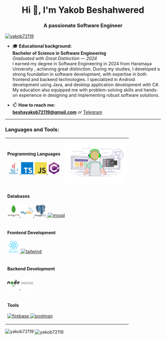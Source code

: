 <h1 align="center">Hi 👋, I'm Yakob Beshahwered</h1>
<h3 align="center">A passionate Software Engineer</h3>

<p align="left">
  <a href="https://github.com/ryo-ma/github-profile-trophy">
    <img src="https://github-profile-trophy.vercel.app/?username=yakob72119" alt="yakob72119" />
  </a>
</p>

- 🎓 **Educational background:**  
  **Bachelor of Science in Software Engineering**  
  *Graduated with Great Distinction — 2024*  
  I earned my degree in Software Engineering in 2024 from Haramaya University , achieving great distinction. During my studies, I developed a strong foundation in software development, with expertise in both frontend and backend technologies. I specialized in Android development using Java, and desktop application development with C#. My education also equipped me with problem-solving skills and hands-on experience in designing and implementing robust software solutions.

- 📫 **How to reach me:**  
  **beshayakob72119@gmail.com** or [Telegram](https://t.me/beshahyakob51)

---

<h3 align="left">Languages and Tools:</h3>

<table>
<tr>
  <td>
    <h4>Programming Languages</h4>
    <p align="left">
      <a href="https://www.java.com" target="_blank" rel="noreferrer">
        <img src="https://raw.githubusercontent.com/devicons/devicon/master/icons/java/java-original.svg" alt="java" width="40" height="40"/>
      </a>
      <a href="https://www.typescriptlang.org/" target="_blank" rel="noreferrer">
        <img src="https://raw.githubusercontent.com/devicons/devicon/master/icons/typescript/typescript-original.svg" alt="typescript" width="40" height="40"/>
      </a>
      <a href="https://developer.mozilla.org/en-US/docs/Web/JavaScript" target="_blank" rel="noreferrer">
        <img src="https://raw.githubusercontent.com/devicons/devicon/master/icons/javascript/javascript-original.svg" alt="javascript" width="40" height="40"/>
      </a>
      <a href="https://www.w3schools.com/cs/" target="_blank" rel="noreferrer">
        <img src="https://raw.githubusercontent.com/devicons/devicon/master/icons/csharp/csharp-original.svg" alt="csharp" width="40" height="40"/>
      </a>
    </p>
  </td>
  <td align="center">
    <img src="https://raw.githubusercontent.com/mikonoid/mikonoid/main/images/gifs/coder3.gif" alt="Coder GIF" width="200">
  </td>
</tr>
<tr>
  <td colspan="2">
    <h4>Databases</h4>
    <p align="left">
      <a href="https://www.mongodb.com/" target="_blank" rel="noreferrer">
        <img src="https://raw.githubusercontent.com/devicons/devicon/master/icons/mongodb/mongodb-original-wordmark.svg" alt="mongodb" width="40" height="40"/>
      </a>
      <a href="https://www.mysql.com/" target="_blank" rel="noreferrer">
        <img src="https://raw.githubusercontent.com/devicons/devicon/master/icons/mysql/mysql-original-wordmark.svg" alt="mysql" width="40" height="40"/>
      </a>
      <a href="https://www.postgresql.org" target="_blank" rel="noreferrer">
        <img src="https://raw.githubusercontent.com/devicons/devicon/master/icons/postgresql/postgresql-original-wordmark.svg" alt="postgresql" width="40" height="40"/>
      </a>
      <a href="https://www.microsoft.com/en-us/sql-server" target="_blank" rel="noreferrer">
        <img src="https://www.svgrepo.com/show/303229/microsoft-sql-server-logo.svg" alt="mssql" width="40" height="40"/>
      </a>
    </p>
  </td>
</tr>
<tr>
  <td colspan="2">
    <h4>Frontend Development</h4>
    <p align="left">
      <a href="https://reactjs.org/" target="_blank" rel="noreferrer">
        <img src="https://raw.githubusercontent.com/devicons/devicon/master/icons/react/react-original-wordmark.svg" alt="react" width="40" height="40"/>
      </a>
      <a href="https://tailwindcss.com/" target="_blank" rel="noreferrer">
        <img src="https://www.vectorlogo.zone/logos/tailwindcss/tailwindcss-icon.svg" alt="tailwind" width="40" height="40"/>
      </a>
    </p>
  </td>
</tr>
<tr>
  <td colspan="2">
    <h4>Backend Development</h4>
    <p align="left">
      <a href="https://nodejs.org" target="_blank" rel="noreferrer">
        <img src="https://raw.githubusercontent.com/devicons/devicon/master/icons/nodejs/nodejs-original-wordmark.svg" alt="nodejs" width="40" height="40"/>
      </a>
      <a href="https://expressjs.com" target="_blank" rel="noreferrer">
        <img src="https://raw.githubusercontent.com/devicons/devicon/master/icons/express/express-original-wordmark.svg" alt="express" width="40" height="40"/>
      </a>
    </p>
  </td>
</tr>
<tr>
  <td colspan="2">
    <h4>Tools</h4>
    <p align="left">
      <a href="https://firebase.google.com/" target="_blank" rel="noreferrer">
        <img src="https://www.vectorlogo.zone/logos/firebase/firebase-icon.svg" alt="firebase" width="40" height="40"/>
      </a>
      <a href="https://postman.com" target="_blank" rel="noreferrer">
        <img src="https://www.vectorlogo.zone/logos/getpostman/getpostman-icon.svg" alt="postman" width="40" height="40"/>
      </a>
    </p>
  </td>
</tr>
</table>

<p><img align="left" src="https://github-readme-stats.vercel.app/api/top-langs?username=yakob72119&show_icons=true&locale=en&layout=compact" alt="yakob72119" /></p>

<p>&nbsp;<img align="center" src="https://github-readme-stats.vercel.app/api?username=yakob72119&show_icons=true&locale=en" alt="yakob72119" /></p>
